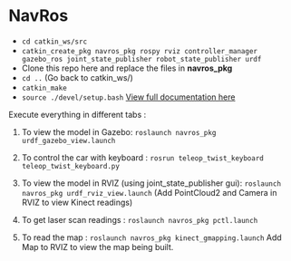 # NavRos

- `cd catkin_ws/src`
- `catkin_create_pkg navros_pkg rospy rviz controller_manager gazebo_ros joint_state_publisher robot_state_publisher urdf`
-  Clone this repo here and replace the files in **navros_pkg**
- `cd ..` (Go back to catkin_ws/)
- `catkin_make`
- `source ./devel/setup.bash`
[ View full documentation here ](https://github.com/YugAjmera/navros_pkg/blob/master/Documentation.md) 

Execute everything in different tabs :

1. To view the model in Gazebo: `roslaunch navros_pkg urdf_gazebo_view.launch `

2. To control the car with keyboard : `rosrun teleop_twist_keyboard teleop_twist_keyboard.py `

3. To view the model in RVIZ (using joint_state_publisher gui): `roslaunch navros_pkg urdf_rviz_view.launch`
 (Add PointCloud2 and Camera in RVIZ to view Kinect readings)

4. To get laser scan readings : `roslaunch navros_pkg pctl.launch`

5. To read the map : `roslaunch navros_pkg kinect_gmapping.launch`
Add Map to RVIZ to view the map being built.


